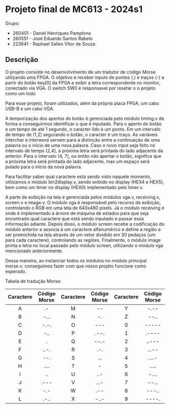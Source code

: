# Projeto final de MC613 - 2024s1

Grupo:
- 260401 - Daniel Henriques Pamplona
- 260551 - José Eduardo Santos Rabelo
- 223641 - Raphael Salles Vitor de Souza

## Descrição

O projeto consiste no desenvolvimento de um tradutor de código Morse utilizando uma FPGA. O objetivo é receber inputs de pontos (.) e traços (-) a partir do botão key[0] da FPGA e exibir a letra correspondente no monitor, conectado via VGA. O switch SW0 é responsavel por resetar o o projeto como um todo

Para esse projeto, foram utilizados, além da própria placa FPGA, um cabo USB-B e um cabo VGA.

A temporização dos apertos do botão é gerenciada pelo módulo timing.v de forma a conseguirmos identificar o que é inputado. Para o aperto do botão e um tempo de até 1 segundo, o caracter lido é um ponto. Em um intervalo de tempo de (1,2] segurando o botão, o caracter é um traço. As variáveis interchar e interword servem para a distinção entre a continuação de uma palavra ou o início de uma nova palavra. Caso o novo input seja feito no intervalo de tempo (2,4], a próxima letra será printada do lado adjacente da anterior. Para o intervalo (4, 7], ou então não apertar o botão, significa que a próxima letra será printada do lado adjacente, mas um espaço será pulado para o início da nova palavra.

Para facilitar saber qual caractere está sendo visto naquele momento, utilizamos o módulo bin2display.v, sendo exibido no display (HEX4 e HEX5), bem como um timer no display (HEX0) implementado pelo timer.v.

A parte de exibição na tela é gerenciada pelos módulos vga.v, receiving.v, screen.v e image.v. O módulo vga é responsável pelo recurso de exibição, controlando o RGB em uma tela de 640x480 pixels. Já o módulo receiving é onde é implementado a árvore de máquina de estados para que seja encontrado qual caractere que está sendo inputado e passar essa informação adiante. Depois disso, o módulo screen recebe a codificação do módulo anterior e associa à um caractere alfanumérico e define a região a ser preenchida na tela através de um vetor dividido em 30 pedaços (um para cada caractere), controlando as regiões. Finalmente, o módulo image printa a letra no local passado pelo módulo screen, utilizando o módulo vga mencionado anteriormente.
 
Dessa maneira, ao instanciar todos os módulos no módulo principal morse.v, conseguimos fazer com que nosso projeto funcione como esperado.

Tabela de tradução Morse:

| Caractere | Código Morse | Caractere | Código Morse | Caractere | Código Morse |
|:---------:|:------------:|:---------:|:------------:|:---------:|:------------:|
|     A     |      .-      |     M     |      --      |     Y     |     -.--     |
|     B     |     -...     |     N     |      -.      |     Z     |     --..     |
|     C     |     -.-.     |     O     |      ---     |     0     |     -----    |
|     D     |     -..      |     P     |     .--.     |     1     |     .----    |
|     E     |      .       |     Q     |     --.-     |     2     |     ..---    |
|     F     |     ..-.     |     R     |      .-.     |     3     |     ...--    |
|     G     |     --.      |     S     |      ...     |     4     |     ....-    |
|     H     |     ....     |     T     |       -      |     5     |     .....    |
|     I     |      ..      |     U     |     ..-      |     6     |    -....     |
|     J     |     .---     |     V     |     ...-     |     7     |    --...     |
|     K     |      -.-     |     W     |     .--      |     8     |    ---..     |
|     L     |     .-..     |     X     |     -..-     |     9     |    ----.     |


